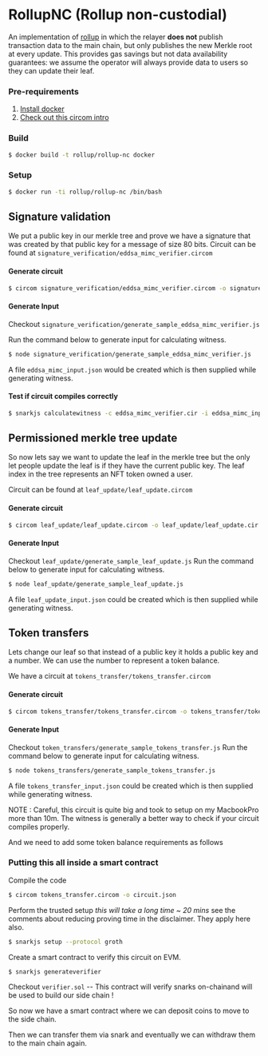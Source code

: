# RollupNC (Rollup non-custodial)

An implementation of [rollup](https://github.com/barryWhiteHat/roll_up) in which the relayer **does not** publish transaction data to the main chain, but only publishes the new Merkle root at every update. This provides gas savings but not data availability guarantees: we assume the operator will always provide data to users so they can update their leaf.

### Pre-requirements

1. [Install docker](https://docs.docker.com/install/linux/docker-ce/ubuntu/)
2. [Check out this circom intro](https://github.com/iden3/circom/blob/master/TUTORIAL.md)

### Build

```bash
$ docker build -t rollup/rollup-nc docker
```

### Setup

```bash
$ docker run -ti rollup/rollup-nc /bin/bash
```

## Signature validation

We put a public key in our merkle tree and prove we have a signature that was created by that public key for a message of size 80 bits.
Circuit can be found at `signature_verification/eddsa_mimc_verifier.circom`

#### Generate circuit

```bash
$ circom signature_verification/eddsa_mimc_verifier.circom -o signature_verification/eddsa_mimc_verifier.cir
```

#### Generate Input

Checkout `signature_verification/generate_sample_eddsa_mimc_verifier.js`

Run the command below to generate input for calculating witness.

```bash
$ node signature_verification/generate_sample_eddsa_mimc_verifier.js
```

A file `eddsa_mimc_input.json` would be created which is then supplied while generating witness.

#### Test if circuit compiles correctly

```bash
$ snarkjs calculatewitness -c eddsa_mimc_verifier.cir -i eddsa_mimc_input.json
```

## Permissioned merkle tree update

So now lets say we want to update the leaf in the merkle tree
but the only let people update the leaf is if they have the current public key. The leaf index in the tree represents an NFT token owned a user.

Circuit can be found at `leaf_update/leaf_update.circom`

#### Generate circuit

```bash
$ circom leaf_update/leaf_update.circom -o leaf_update/leaf_update.cir
```

#### Generate Input

Checkout `leaf_update/generate_sample_leaf_update.js`
Run the command below to generate input for calculating witness.

```bash
$ node leaf_update/generate_sample_leaf_update.js
```

A file `leaf_update_input.json` could be created which is then supplied while generating witness.

## Token transfers

Lets change our leaf so that instead of a public key it holds a public key and a number.
We can use the number to represent a token balance.

We have a circuit at `tokens_transfer/tokens_transfer.circom`

#### Generate circuit

```bash
$ circom tokens_transfer/tokens_transfer.circom -o tokens_transfer/tokens_transfer.cir
```

#### Generate Input

Checkout `token_transfers/generate_sample_tokens_transfer.js`
Run the command below to generate input for calculating witness.

```bash
$ node tokens_transfers/generate_sample_tokens_transfer.js
```

A file `tokens_transfer_input.json` could be created which is then supplied while generating witness.

NOTE : Careful, this circuit is quite big and took to setup on my MacbookPro more than 10m.
The witness is generally a better way to check if your circuit compiles properly.

And we need to add some token balance requirements as follows

### Putting this all inside a smart contract

Compile the code

```bash
$ circom tokens_transfer.circom -o circuit.json
```

Perform the trusted setup _this will take a long time ~ 20 mins_ see the comments about reducing proving time in the disclaimer.
They apply here also.

```bash
$ snarkjs setup --protocol groth
```

Create a smart contract to verify this circuit on EVM.

```bash
$ snarkjs generateverifier
```

Checkout `verifier.sol` -- This contract will verify snarks on-chainand will be used to build our side chain !

So now we have a smart contract where we can deposit coins to move to the side chain.

Then we can transfer them via snark and eventually we can withdraw them to the main chain again.
